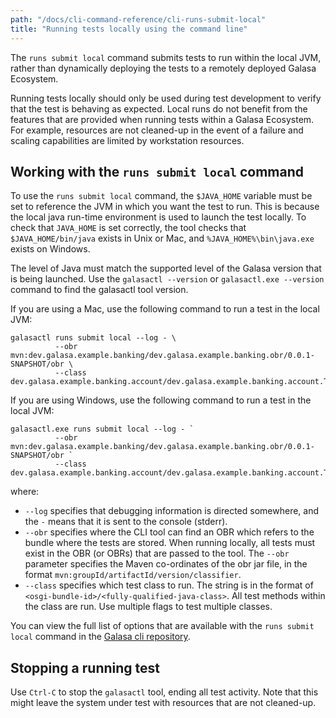 ```yaml
---
path: "/docs/cli-command-reference/cli-runs-submit-local"
title: "Running tests locally using the command line"
---
```


The `runs submit local` command submits tests to run within the local JVM, rather than dynamically deploying the tests to a remotely deployed Galasa Ecosystem. 

Running tests locally should only be used during test development to verify that the test is behaving as expected. 
Local runs do not benefit from the features that are provided when running tests within a Galasa Ecosystem. For example, resources are not cleaned-up in the event of a failure and scaling capabilities are limited by workstation resources. 


## Working with the `runs submit local` command

To use the `runs submit local` command, the `$JAVA_HOME` variable must be set to reference the JVM in which you want the test to run. This is because the local java run-time environment is used to launch the test locally. To check that `JAVA_HOME` is set correctly, the tool checks that `$JAVA_HOME/bin/java` exists in Unix or Mac, and `%JAVA_HOME%\bin\java.exe` exists on Windows.

The level of Java must match the supported level of the Galasa version that is being launched. Use the `galasactl --version` or `galasactl.exe --version` command to find the galasactl tool version.

If you are using a Mac, use the following command to run a test in the local JVM:

```
galasactl runs submit local --log - \
          --obr mvn:dev.galasa.example.banking/dev.galasa.example.banking.obr/0.0.1-SNAPSHOT/obr \
          --class dev.galasa.example.banking.account/dev.galasa.example.banking.account.TestAccount
```

If you are using Windows, use the following command to run a test in the local JVM:

```
galasactl.exe runs submit local --log - `
          --obr mvn:dev.galasa.example.banking/dev.galasa.example.banking.obr/0.0.1-SNAPSHOT/obr `
          --class dev.galasa.example.banking.account/dev.galasa.example.banking.account.TestAccount
```

where:

- `--log` specifies that debugging information is directed somewhere, and the `-` means that it is sent to the console (stderr).
- `--obr` specifies where the  CLI tool can find an OBR which refers to the bundle where the tests are stored. When running locally, all tests must exist in the OBR (or OBRs) that are passed to the tool. The `--obr` parameter specifies the Maven co-ordinates of the obr jar file, in the format `mvn:groupId/artifactId/version/classifier`.
- `--class` specifies which test class to run. The string is in the format of `<osgi-bundle-id>/<fully-qualified-java-class>`. All test methods within the class are run. Use multiple flags to test multiple classes.

You can view the full list of options that are available with the `runs submit local` command in the 
<a href="https://github.com/galasa-dev/cli/blob/main/docs/generated/galasactl_runs_submit_local.md" target="_blank">Galasa cli repository</a>.


## Stopping a running test

Use `Ctrl-C` to stop the `galasactl` tool, ending all test activity. Note that this might leave the system under test with resources that are not cleaned-up.





